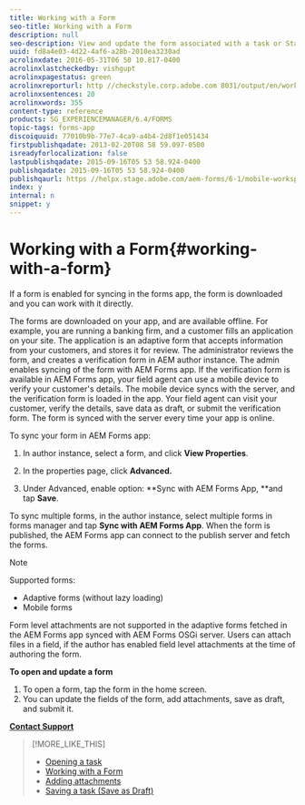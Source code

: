 ```yaml
---
title: Working with a Form
seo-title: Working with a Form
description: null
seo-description: View and update the form associated with a task or Startpoint in the AEM Forms app
uuid: fd8a4e03-4d22-4af6-a28b-2010ea3230ad
acrolinxdate: 2016-05-31T06 50 10.817-0400
acrolinxlastcheckedby: vishgupt
acrolinxpagestatus: green
acrolinxreporturl: http //checkstyle.corp.adobe.com 8031/output/en/working_with_form_admin_5e12de0b318c6865_2159_report.xml
acrolinxsentences: 20
acrolinxwords: 355
content-type: reference
products: SG_EXPERIENCEMANAGER/6.4/FORMS
topic-tags: forms-app
discoiquuid: 77010b9b-77e7-4ca9-a4b4-2d8f1e051434
firstpublishqadate: 2013-02-20T08 58 59.097-0500
isreadyforlocalization: false
lastpublishqadate: 2015-09-16T05 53 58.924-0400
publishqadate: 2015-09-16T05 53 58.924-0400
publishqaurl: https //helpx.stage.adobe.com/aem-forms/6-1/mobile-workspace/working-with-form.html
index: y
internal: n
snippet: y
---
```


# Working with a Form{#working-with-a-form}

If a form is enabled for syncing in the forms app, the form is downloaded and you can work with it directly.

The forms are downloaded on your app, and are available offline. For example, you are running a banking firm, and a customer fills an application on your site. The application is an adaptive form that accepts information from your customers, and stores it for review. The administrator reviews the form, and creates a verification form in AEM author instance. The admin enables syncing of the form with AEM Forms app. If the verification form is available in AEM Forms app, your field agent can use a mobile device to verify your customer's details. The mobile device syncs with the server, and the verification form is loaded in the app. Your field agent can visit your customer, verify the details, save data as draft, or submit the verification form. The form is synced with the server every time your app is online.

To sync your form in AEM Forms app:

1. In author instance, select a form, and click **View Properties**.  

1. In the properties page, click **Advanced.**
1. Under Advanced, enable option: **Sync with AEM Forms App, **and tap **Save**.

To sync multiple forms, in the author instance, select multiple forms in forms manager and tap **Sync with AEM Forms App**. When the form is published, the AEM Forms app can connect to the publish server and fetch the forms.

>[!NOTE]
>
>Supported forms:
>
>* Adaptive forms (without lazy loading)
>* Mobile forms
>
>Form level attachments are not supported in the adaptive forms fetched in the AEM Forms app synced with AEM Forms OSGi server. Users can attach files in a field, if the author has enabled field level attachments at the time of authoring the form.

**To open and update a form**

1. To open a form, tap the form in the home screen.
1. You can update the fields of the form, add attachments, save as draft, and submit it.

[**Contact Support**](https://www.adobe.com/account/sign-in.supportportal.html)

>[!MORE_LIKE_THIS]
>
>* [Opening a task](../../forms/using/open-task.md)
>* [Working with a Form](../../forms/using/working-with-form.md)
>* [Adding attachments](../../forms/using/add-attachments.md)
>* [Saving a task (Save as Draft)](../../forms/using/save-as-draft.md)
